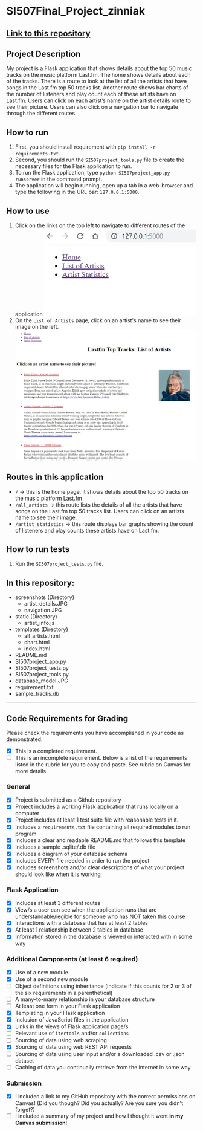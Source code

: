 # SI507Final_Project_zinniak

[Link to this repository](https://github.com/zinniak/SI507Final_Project_zinniak)
---
## Project Description
My project is a Flask application that shows details about the top 50 music tracks on the music platform Last.fm. The home shows details about each of the tracks. There is a route to look at the list of all the artists that have songs in the Last.fm top 50 tracks list. Another route shows bar charts of the number of listeners and play count each of these artists have on Last.fm. Users can click on each artist’s name on the artist details route to see their picture. Users can also click on a navigation bar to navigate through the different routes.
## How to run
1.  First, you should install requirement with `pip install -r requirements.txt`.
2.  Second, you should run the `SI507project_tools.py` file to create the necessary files for the Flask application to run.
3.  To run the Flask application, type `python SI507project_app.py runserver` in the command prompt.
4. The application will begin running, open up a tab in a web-browser and type the following in the URL bar: `127.0.0.1:5000`.
## How to use
1.  Click on the links on the top left to navigate to different routes of the application ![Screenshot of navigation links](screenshots/navigation.JPG)
2.  On the `List of Artists` page, click on an artist's name to see their image on the left. ![Artist picture displayed on screen after clicking artist name](screenshots/artist_details.JPG)

## Routes in this application
-  `/` -> this is the home page, it shows details about the top 50 tracks on the music platform Last.fm
-  `/all_artists` -> this route lists the details of all the artists that have songs on the Last.fm top 50 tracks list. Users can click on an artists name to see their image.
-  `/artist_statistics` -> this route displays bar graphs showing the count of listeners and play counts these artists have on Last.fm.

## How to run tests
1.  Run the `SI507project_tests.py` file.

## In this repository:
* screenshots (Directory)
    * artist_details.JPG
    * navigation.JPG
*  static (Directory)
    * artist_info.js
*  templates (Directory)
    * all_artists.html
    * chart.html
    * index.html
* README.md
* SI507project_app.py
* SI507project_tests.py
* SI507project_tools.py
* database_model.JPG
* requirement.txt
* sample_tracks.db

---
## Code Requirements for Grading
Please check the requirements you have accomplished in your code as demonstrated.
-  [x] This is a completed requirement.
-  [ ] This is an incomplete requirement.
Below is a list of the requirements listed in the rubric for you to copy and paste.  See rubric on Canvas for more details.
### General
-  [x] Project is submitted as a Github repository
-  [x] Project includes a working Flask application that runs locally on a computer
-  [x] Project includes at least 1 test suite file with reasonable tests in it.
-  [x] Includes a `requirements.txt` file containing all required modules to run program
-  [x] Includes a clear and readable README.md that follows this template
-  [x] Includes a sample .sqlite/.db file
-  [x] Includes a diagram of your database schema
-  [x] Includes EVERY file needed in order to run the project
-  [x] Includes screenshots and/or clear descriptions of what your project should look like when it is working
### Flask Application
-  [x] Includes at least 3 different routes
-  [x] View/s a user can see when the application runs that are understandable/legible for someone who has NOT taken this course
-  [x] Interactions with a database that has at least 2 tables
-  [x] At least 1 relationship between 2 tables in database
-  [x] Information stored in the database is viewed or interacted with in some way
### Additional Components (at least 6 required)
-  [x] Use of a new module
-  [x] Use of a second new module
-  [ ] Object definitions using inheritance (indicate if this counts for 2 or 3 of the six requirements in a parenthetical)
-  [ ] A many-to-many relationship in your database structure
-  [ ] At least one form in your Flask application
-  [x] Templating in your Flask application
-  [x] Inclusion of JavaScript files in the application
-  [x] Links in the views of Flask application page/s
-  [ ] Relevant use of `itertools` and/or `collections`
-  [ ] Sourcing of data using web scraping
-  [x] Sourcing of data using web REST API requests
-  [ ] Sourcing of data using user input and/or a downloaded .csv or .json dataset
-  [ ] Caching of data you continually retrieve from the internet in some way
### Submission
-  [x] I included a link to my GitHub repository with the correct permissions on Canvas! (Did you though? Did you actually? Are you sure you didn't forget?)
-  [ ] I included a summary of my project and how I thought it went **in my Canvas submission**!
